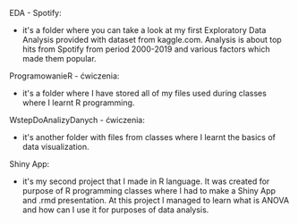 EDA - Spotify:
- it's a folder where you can take a look at my first Exploratory Data Analysis
  provided with dataset from kaggle.com. Analysis is about top hits from Spotify from period
  2000-2019 and various factors which made them popular.

ProgramowanieR - ćwiczenia:
- it's a folder where I have stored all of my files used during classes where I learnt
  R programming.

WstepDoAnalizyDanych - ćwiczenia:
- it's another folder with files from classes where I learnt the basics of data visualization.

Shiny App:
- it's my second project that I made in R language. It was created for purpose of R programming classes
  where I had to make a Shiny App and .rmd presentation. At this project I managed to learn what
  is ANOVA and how can I use it for purposes of data analysis.
